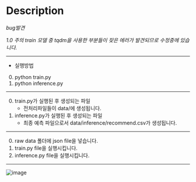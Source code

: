 # Description

*bug발견*

*1.0 주의 train 모델 중 tqdm을 사용한 부분들이 잦은 에러가 발견되므로 수정중에 있습니다.*


---
- 실행방법
0. python train.py
1. python inference.py
---
0. train.py가 실행된 후 생성되는 파일
   - 전처리파일들이 data/에 생성됩니다.
1. inference.py가 실행된 후 생성되는 파일
   - 최종 예측 파일으로서 data/inference/recommend.csv가 생성됩니다.
---
0. raw data 폴더에 json file을 넣습니다.
1. train.py file을 실행시킵니다.
2. inference.py file을 실행시킵니다.
---
![image](https://user-images.githubusercontent.com/40379485/61761597-211d8700-ae0a-11e9-8e10-773620df3c4b.png)
